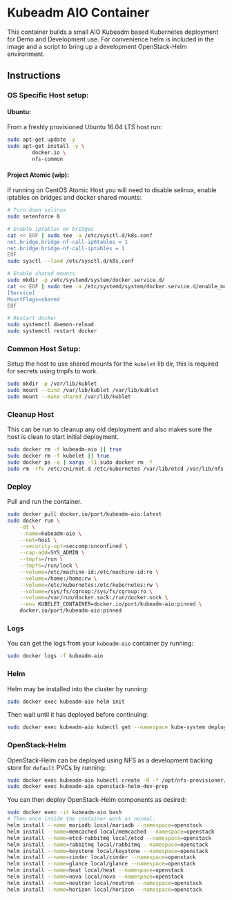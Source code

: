 # Kubeadm AIO Container

This container builds a small AIO Kubeadm based Kubernetes deployment for Demo and Development use. For convenience helm is included in the image and a script to bring up a development OpenStack-Helm environment.

## Instructions

### OS Specific Host setup:

#### Ubuntu:

From a freshly provisioned Ubuntu 16.04 LTS host run:
``` bash
sudo apt-get update -y
sudo apt-get install -y \
        docker.io \
        nfs-common
```

#### Project Atomic (wip):

If running on CentOS Atomic Host you will need to disable selinux, enable iptables on bridges and docker shared mounts:
``` bash
# Turn down selinux
sudo setenforce 0

# Enable iptables on bridges
cat << EOF | sudo tee -a /etc/sysctl.d/k8s.conf
net.bridge.bridge-nf-call-ip6tables = 1
net.bridge.bridge-nf-call-iptables = 1
EOF
sudo sysctl --load /etc/sysctl.d/k8s.conf

# Enable shared mounts
sudo mkdir -p /etc/systemd/system/docker.service.d/
cat << EOF | sudo tee -a /etc/systemd/system/docker.service.d/enable_mount_propagation.conf
[Service]
MountFlags=shared
EOF

# Restart docker
sudo systemctl daemon-reload
sudo systemctl restart docker
```

### Common Host Setup:

Setup the host to use shared mounts for the `kubelet` lib dir, this is required for secrets using tmpfs to work.
``` bash
sudo mkdir -p /var/lib/kublet
sudo mount --bind /var/lib/kublet /var/lib/kublet
sudo mount --make-shared /var/lib/kublet
```

### Cleanup Host

This can be run to cleanup any old deployment and also makes sure the host is clean to start initial deployment.

``` bash
sudo docker rm -f kubeadm-aio || true
sudo docker rm -f kubelet || true
sudo docker ps -q | xargs -l1 sudo docker rm -f
sudo rm -rfv /etc/cni/net.d /etc/kubernetes /var/lib/etcd /var/lib/nfs-provisioner  /var/lib/kubelet/*
```

### Deploy

Pull and run the container.

``` bash
sudo docker pull docker.io/port/kubeadm-aio:latest
sudo docker run \
    -dt \
    --name=kubeadm-aio \
    --net=host \
    --security-opt=seccomp:unconfined \
    --cap-add=SYS_ADMIN \
    --tmpfs=/run \
    --tmpfs=/run/lock \
    --volume=/etc/machine-id:/etc/machine-id:ro \
    --volume=/home:/home:rw \
    --volume=/etc/kubernetes:/etc/kubernetes:rw \
    --volume=/sys/fs/cgroup:/sys/fs/cgroup:ro \
    --volume=/var/run/docker.sock:/run/docker.sock \
    --env KUBELET_CONTAINER=docker.io/port/kubeadm-aio:pinned \
    docker.io/port/kubeadm-aio:pinned
```

### Logs

You can get the logs from your `kubeadm-aio` container by running:

``` bash
sudo docker logs -f kubeadm-aio
```

### Helm

Helm may be installed into the cluster by running:

``` bash
sudo docker exec kubeadm-aio helm init
```

Then wait until it has deployed before continuing:

``` bash
sudo docker exec kubeadm-aio kubectl get --namespace kube-system deploy tiller-deploy -w
```
### OpenStack-Helm

OpenStack-Helm can be deployed using NFS as a development backing store for `default` PVCs by running:

``` bash
sudo docker exec kubeadm-aio kubectl create -R -f /opt/nfs-provisioner/
sudo docker exec kubeadm-aio openstack-helm-dev-prep
```

You can then deploy OpenStack-Helm components as desired:

``` bash
sudo docker exec -it kubeadm-aio bash
# Then once inside the container work as normal:
helm install --name mariadb local/mariadb --namespace=openstack
helm install --name=memcached local/memcached --namespace=openstack
helm install --name=etcd-rabbitmq local/etcd --namespace=openstack
helm install --name=rabbitmq local/rabbitmq --namespace=openstack
helm install --name=keystone local/keystone --namespace=openstack
helm install --name=cinder local/cinder --namespace=openstack
helm install --name=glance local/glance --namespace=openstack
helm install --name=heat local/heat --namespace=openstack
helm install --name=nova local/nova --namespace=openstack
helm install --name=neutron local/neutron --namespace=openstack
helm install --name=horizon local/horizon --namespace=openstack
```
